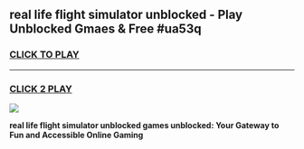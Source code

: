 
## real life flight simulator unblocked - Play Unblocked Gmaes & Free #ua53q
<h3>
<a href="https://news.freeplayer.one?title=real_life_flight_simulator_unblocked&ref=24F">CLICK TO PLAY</a></h3>
<hr>

<h3>
<a href="https://news.freeplayer.one?title=real_life_flight_simulator_unblocked&ref=24F">CLICK 2 PLAY</a>
  
</h3>

<a href="https://news.freeplayer.one?title=real_life_flight_simulator_unblocked&ref=24F/"><img src="https://clearcache.store/games.png"></a>


**real life flight simulator unblocked games unblocked: Your Gateway to Fun and Accessible Online Gaming**
